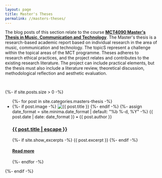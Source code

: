 ```yaml
---
layout: page
title: Master's Theses
permalink: //masters-theses/
---
```


The blog posts of this section relate to the course [**MCT4090 Master's Thesis in Music, Communication and Technology**](https://www.uio.no/studier/emner/hf/imv/MCT4090). The Master's thesis is a research-based academic report based on individual research in the area of music, communication and technology. The topicS represent a challenge within the topical areas of the MCT programme. Theses adheres to research ethical practices, and the project relates and contributes to the existing research literature. The project can include practical elements, but the thesis must also include a literature review, theoretical discussion, methodological reflection and aesthetic evaluation.

<br />

{%- if site.posts.size > 0 -%}
  <!-- <h2 class="post-list-heading">{{ page.list_title | default: "Posts" }}</h2> -->
  <ul class="post-list">
    {%- for post in site.categories.masters-thesis -%}
    <li>
      {%- if post.image -%}
      <img src="{{ post.image | prepend: site.baseurl }}" alt="{{ post.title }}" title="{{ post.title }}">
      {%- endif -%}
      {%- assign date_format = site.minima.date_format | default: "%b %-d, %Y" -%}
      <span class="post-meta">{{ post.date | date: date_format }}</span>
      <span class="post-meta">• {{ post.author }}</span>
      <h3>
        <a class="post-link" href="{{ post.url | relative_url }}">
          {{ post.title | escape }}
        </a>
      </h3>
      {%- if site.show_excerpts -%}
        {{ post.excerpt }}
      {%- endif -%}
      <h4>
      <a href="{{ post.url | relative_url }}">
        Read more
      </a>
      </h4>
    </li>
    {%- endfor -%}
  </ul>
  {%- endif -%}
